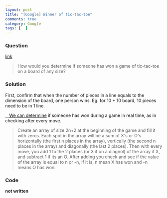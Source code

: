 ```yaml
---
layout: post
title: "[Google] Winner of tic-tac-toe"
comments: true
category: Google
tags: [  ]
---
```


### Question 

[link](http://www.glassdoor.com/Interview/How-would-you-determine-if-someone-has-won-a-game-of-tic-tac-toe-on-a-board-of-any-size-QTN_1104.htm)

> How would you determine if someone has won a game of tic-tac-toe on a board of any size? 

### Solution

First, confirm that when the number of pieces in a line equals to the dimension of the board, one person wins. Eg. for 10 * 10 board, 10 pieces need to be in 1 line. 

__[We can determine](http://www.glassdoor.com/Interview/How-would-you-determine-if-someone-has-won-a-game-of-tic-tac-toe-on-a-board-of-any-size-QTN_1104.htm) if someone has won during a game in real time, as in checking after every move. 

> Create an array of size 2n+2 at the beginning of the game and fill it with zeros. Each spot in the array will be a sum of X's or O's horizontally (the first n places in the array), vertically (the second n places in the array) and diagonally (the last 2 places). Then with every move, you add 1 to the 2 places (or 3 if on a diagnol) of the array if X, and subtract 1 if its an O. After adding you check and see if the value of the array is equal to n or -n, if it is, n mean X has won and -n means O has won.

### Code

__not written__

